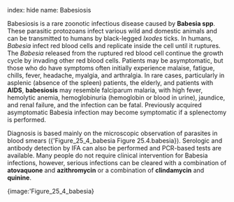 index: hide
name: Babesiosis

Babesiosis is a rare zoonotic infectious disease caused by  **Babesia spp**. These parasitic protozoans infect various wild and domestic animals and can be transmitted to humans by black-legged  *Ixodes* ticks. In humans,  *Babesia* infect red blood cells and replicate inside the cell until it ruptures. The  *Babesia* released from the ruptured red blood cell continue the growth cycle by invading other red blood cells. Patients may be asymptomatic, but those who do have symptoms often initially experience malaise, fatigue, chills, fever, headache, myalgia, and arthralgia. In rare cases, particularly in asplenic (absence of the spleen) patients, the elderly, and patients with  **AIDS**,  **babesiosis** may resemble falciparum malaria, with high fever, hemolytic anemia, hemoglobinuria (hemoglobin or blood in urine), jaundice, and renal failure, and the infection can be fatal. Previously acquired asymptomatic Babesia infection may become symptomatic if a splenectomy is performed.

Diagnosis is based mainly on the microscopic observation of parasites in blood smears ({'Figure_25_4_babesia Figure 25.4.babesia}). Serologic and antibody detection by IFA can also be performed and PCR-based tests are available. Many people do not require clinical intervention for Babesia infections, however, serious infections can be cleared with a combination of  **atovaquone** and  **azithromycin** or a combination of  **clindamycin** and  **quinine**.


{image:'Figure_25_4_babesia}
        
